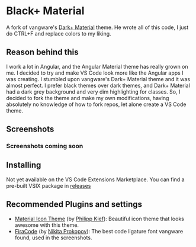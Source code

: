 # Black+ Material

A fork of vangware's [Dark+ Material](https://github.com/vangware/dark-plus-material) theme. He wrote all of this code, I just do CTRL+F and replace colors to my liking.

## Reason behind this

I work a lot in Angular, and the Angular Material theme has really grown on me. I decided to try and make VS Code look more like the Angular apps I was creating. I stumbled upon vangware's Dark+ Material theme and it was almost perfect. I prefer black themes over dark themes, and Dark+ Material had a dark grey background and very dim highlighting for classes. So, I decided to fork the theme and make my own modifications, having absolutely no knowledge of how to fork repos, let alone create a VS Code theme.

## Screenshots

### Screenshots coming soon

## Installing

Not yet available on the VS Code Extensions Marketplace. You can find a pre-built VSIX package in [releases](https://github.com/Stephen-Hamilton-C/black-plus-material/releases/latest)

## Recommended Plugins and settings

- [Material Icon Theme](https://marketplace.visualstudio.com/items?itemName=PKief.material-icon-theme) (by [Philipp Kief](https://github.com/PKief)): Beautiful icon theme that looks awesome with this theme.
- [FiraCode](https://github.com/tonsky/FiraCode) (by [Nikita Prokopov](https://github.com/tonsky)): The best code ligature font vangware found, used in the screenshots.
